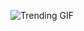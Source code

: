 
<!-- GIF_SECTION -->
![Trending GIF](https://media1.giphy.com/media/v1.Y2lkPThiYjIxNzcyeW85dTh6a25zb3JjdWp0ZWJvdDI0eTV6dWp5eW1jeWN6c2Q4MG5ycCZlcD12MV9naWZzX3NlYXJjaCZjdD1n/ZVik7pBtu9dNS/giphy.gif)
<!-- END_GIF_SECTION -->
